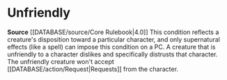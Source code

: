 ﻿---
id: '40'
name: Unfriendly

---
# Unfriendly

**Source** [[DATABASE/source/Core Rulebook|4.0]]
This condition reflects a creature's disposition toward a particular character, and only supernatural effects (like a spell) can impose this condition on a PC. A creature that is unfriendly to a character dislikes and specifically distrusts that character. The unfriendly creature won't accept [[DATABASE/action/Request|Requests]] from the character.